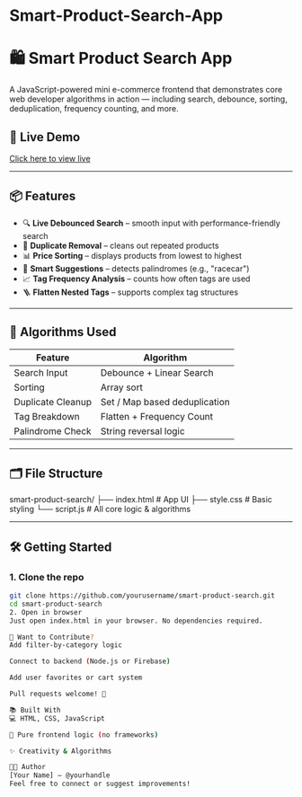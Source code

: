 # Smart-Product-Search-App
# 🛍️ Smart Product Search App

A JavaScript-powered mini e-commerce frontend that demonstrates core web developer algorithms in action — including search, debounce, sorting, deduplication, frequency counting, and more.

## 🚀 Live Demo

[Click here to view live](#) <!-- Add GitHub Pages or deployment link -->

---

## 📦 Features

- 🔍 **Live Debounced Search** – smooth input with performance-friendly search
- 🔁 **Duplicate Removal** – cleans out repeated products
- 📊 **Price Sorting** – displays products from lowest to highest
- 🧠 **Smart Suggestions** – detects palindromes (e.g., "racecar")
- 📈 **Tag Frequency Analysis** – counts how often tags are used
- 🪜 **Flatten Nested Tags** – supports complex tag structures

---

## 🧠 Algorithms Used

| Feature                | Algorithm             |
|------------------------|------------------------|
| Search Input           | Debounce + Linear Search |
| Sorting                | Array sort             |
| Duplicate Cleanup      | Set / Map based deduplication |
| Tag Breakdown          | Flatten + Frequency Count |
| Palindrome Check       | String reversal logic  |

---

## 🗂️ File Structure
smart-product-search/
├── index.html # App UI
├── style.css # Basic styling
└── script.js # All core logic & algorithms


---

## 🛠️ Getting Started

### 1. Clone the repo
```bash
git clone https://github.com/yourusername/smart-product-search.git
cd smart-product-search
2. Open in browser
Just open index.html in your browser. No dependencies required.

🧪 Want to Contribute?
Add filter-by-category logic

Connect to backend (Node.js or Firebase)

Add user favorites or cart system

Pull requests welcome! 💙

📚 Built With
💻 HTML, CSS, JavaScript

🤖 Pure frontend logic (no frameworks)

✨ Creativity & Algorithms

🧑‍💻 Author
[Your Name] – @yourhandle
Feel free to connect or suggest improvements!

